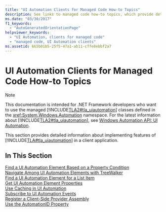 ```yaml
---
title: "UI Automation Clients for Managed Code How-to Topics"
description: See links to managed code how-to topics, which provide detailed information about implementing features of Microsoft UI Automation in a client application.
ms.date: "03/30/2017"
f1_keywords: 
  - "AutoGeneratedOrientationPage"
helpviewer_keywords: 
  - "UI Automation, clients for managed code"
  - "managed code, UI Automation clients"
ms.assetid: 665b01b5-25f5-47a1-ab11-cffe8ebbf2a7
---
```

# UI Automation Clients for Managed Code How-to Topics
> [!NOTE]
> This documentation is intended for .NET Framework developers who want to use the managed [!INCLUDE[TLA2#tla_uiautomation](../../../includes/tla2sharptla-uiautomation-md.md)] classes defined in the <xref:System.Windows.Automation> namespace. For the latest information about [!INCLUDE[TLA2#tla_uiautomation](../../../includes/tla2sharptla-uiautomation-md.md)], see [Windows Automation API: UI Automation](/windows/win32/winauto/entry-uiauto-win32).  
  
 This section provides detailed information about implementing features of [!INCLUDE[TLA#tla_uiautomation](../../../includes/tlasharptla-uiautomation-md.md)] in a client application.  
  
## In This Section  
 [Find a UI Automation Element Based on a Property Condition](find-a-ui-automation-element-based-on-a-property-condition.md)  
 [Navigate Among UI Automation Elements with TreeWalker](navigate-among-ui-automation-elements-with-treewalker.md)  
 [Find a UI Automation Element for a List Item](find-a-ui-automation-element-for-a-list-item.md)  
 [Get UI Automation Element Properties](get-ui-automation-element-properties.md)  
 [Use Caching in UI Automation](use-caching-in-ui-automation.md)  
 [Subscribe to UI Automation Events](subscribe-to-ui-automation-events.md)  
 [Register a Client-Side Provider Assembly](register-a-client-side-provider-assembly.md)  
 [Use the AutomationID Property](use-the-automationid-property.md)
